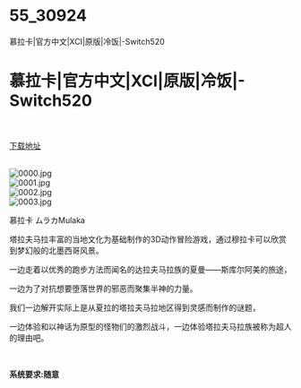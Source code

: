 # 55_30924
慕拉卡|官方中文|XCI|原版|冷饭|-Switch520
# 慕拉卡|官方中文|XCI|原版|冷饭|-Switch520
 <br/></br>
[下载地址](https://www.switch520.cc/article/30924 "下载地址")
<br/></br>

<p><img title="0000.jpg" src="https://www.switch520.cc/muke_img/2022_05_08_aef0a898a8b4c.jpg" alt="0000.jpg"><br>
<img title="0001.jpg" src="https://www.switch520.cc/muke_img/2022_05_08_6adcca8ed8aa2.jpg" alt="0001.jpg"><br>
<img title="0002.jpg" src="https://www.switch520.cc/muke_img/2022_05_08_eb517c6058211.jpg" alt="0002.jpg"><br>
<img title="0003.jpg" src="https://www.switch520.cc/muke_img/2022_05_08_b0e754d0535a5.jpg" alt="0003.jpg"></p>
<p>慕拉卡 ムラカMulaka</p>
<p>塔拉夫马拉丰富的当地文化为基础制作的3D动作冒险游戏，通过穆拉卡可以欣赏到梦幻般的北墨西哥风景。</p>
<p>一边走着以优秀的跑步方法而闻名的达拉夫马拉族的夏曼——斯库尔阿美的旅途，</p>
<p>一边为了对抗想要堕落世界的邪恶而聚集半神的力量。</p>
<p>我们一边解开实际上是从夏拉的塔拉夫马拉地区得到灵感而制作的谜题，</p>
<p>一边体验和以神话为原型的怪物们的激烈战斗，一边体验塔拉夫马拉族被称为超人的理由吧。</p>
<p>&nbsp;</p>
<p><strong>系统要求:随意</strong></p>



